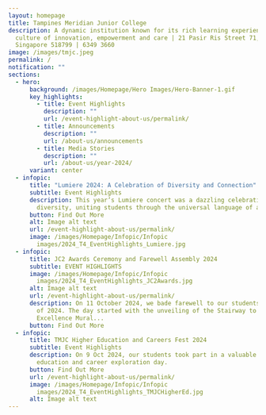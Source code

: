 ```yaml
---
layout: homepage
title: Tampines Meridian Junior College
description: A dynamic institution known for its rich learning experiences in a
  culture of innovation, empowerment and care | 21 Pasir Ris Street 71,
  Singapore 518799 | 6349 3660
image: /images/tmjc.jpeg
permalink: /
notification: ""
sections:
  - hero:
      background: /images/Homepage/Hero Images/Hero-Banner-1.gif
      key_highlights:
        - title: Event Highlights
          description: ""
          url: /event-highlight-about-us/permalink/
        - title: Announcements
          description: ""
          url: /about-us/announcements
        - title: Media Stories
          description: ""
          url: /about-us/year-2024/
      variant: center
  - infopic:
      title: "Lumiere 2024: A Celebration of Diversity and Connection"
      subtitle: Event Highlights
      description: This year’s Lumiere concert was a dazzling celebration of
        diversity, uniting students through the universal language of art.
      button: Find Out More
      alt: Image alt text
      url: /event-highlight-about-us/permalink/
      image: /images/Homepage/Infopic/Infopic
        images/2024_T4_EventHighlights_Lumiere.jpg
  - infopic:
      title: JC2 Awards Ceremony and Farewell Assembly 2024
      subtitle: EVENT HIGHLIGHTS
      image: /images/Homepage/Infopic/Infopic
        images/2024_T4_EventHighlights_JC2Awards.jpg
      alt: Image alt text
      url: /event-highlight-about-us/permalink/
      description: On 11 October 2024, we bade farewell to our students from the Class
        of 2024. The day started with the unveiling of the Stairway to
        Excellence Mural...
      button: Find Out More
  - infopic:
      title: TMJC Higher Education and Careers Fest 2024
      subtitle: Event Highlights
      description: On 9 Oct 2024, our students took part in a valuable higher
        education and career exploration day.
      button: Find Out More
      url: /event-highlight-about-us/permalink/
      image: /images/Homepage/Infopic/Infopic
        images/2024_T4_EventHighlights_TMJCHigherEd.jpg
      alt: Image alt text
---
```

